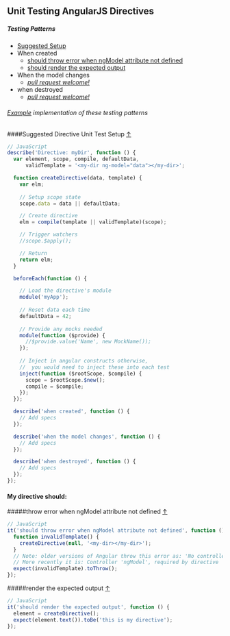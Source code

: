 ## Unit Testing AngularJS Directives

##### Testing Patterns

* [Suggested Setup](#suggested-directive-unit-test-setup-)
* When created
  * [should throw error when ngModel attribute not defined](#throw-error-when-ngmodel-attribute-not-defined-)
  * [should render the expected output](#render-the-expected-output-)
* When the model changes
  * *[pull request welcome!](../#contributing-test-patterns)*
* when destroyed
  * *[pull request welcome!](../#contributing-test-patterns)*

###### [Example](../example) implementation of these testing patterns

####Suggested Directive Unit Test Setup [&#8593;](#testing-patterns)
```JavaScript
// JavaScript
describe('Directive: myDir', function () {
  var element, scope, compile, defaultData,
      validTemplate = '<my-dir ng-model="data"></my-dir>';

  function createDirective(data, template) {
    var elm;
    
    // Setup scope state
    scope.data = data || defaultData;

    // Create directive
    elm = compile(template || validTemplate)(scope);

    // Trigger watchers
    //scope.$apply();

    // Return
    return elm;
  }

  beforeEach(function () {

    // Load the directive's module
    module('myApp');
    
    // Reset data each time
    defaultData = 42;
    
    // Provide any mocks needed
    module(function ($provide) {
      //$provide.value('Name', new MockName());
    });
    
    // Inject in angular constructs otherwise,
    //  you would need to inject these into each test
    inject(function ($rootScope, $compile) {
      scope = $rootScope.$new();
      compile = $compile;
    });
  });

  describe('when created', function () {
    // Add specs
  });

  describe('when the model changes', function () {
    // Add specs
  });

  describe('when destroyed', function () {
    // Add specs
  });
});
```

#### My directive should:

#####throw error when ngModel attribute not defined [&#8593;](#testing-patterns)
```JavaScript
// JavaScript
it('should throw error when ngModel attribute not defined', function () {
  function invalidTemplate() {
    createDirective(null, '<my-dir></my-dir>');
  }
  // Note: older versions of Angular throw this error as: 'No controller: ngModel'
  // More recently it is: Controller 'ngModel', required by directive 'myDir', can't be found!
  expect(invalidTemplate).toThrow();
});
```

#####render the expected output [&#8593;](#testing-patterns)

```JavaScript
// JavaScript
it('should render the expected output', function () {
  element = createDirective();
  expect(element.text()).toBe('this is my directive');
});
```


